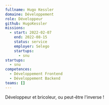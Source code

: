 ```yaml
---
fullname: Hugo Kessler
domaine: Développement
role: Développeur
github: HugoKessler
missions:
  - start: 2022-02-07
    end: 2022-08-15
    status: service
    employer: Selego
    startups:
      - snu
startups:
  - snu
competences:
  - Développement Frontend
  - Développement Backend
teams: []
---
```

Développeur et bricoleur, ou peut-être l'inverse !